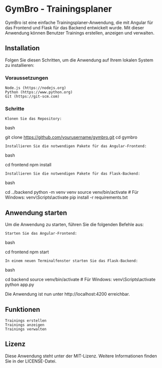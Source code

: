 # GymBro - Trainingsplaner #

GymBro ist eine einfache Trainingsplaner-Anwendung, die mit Angular für das Frontend und Flask für das Backend entwickelt wurde. Mit dieser Anwendung können Benutzer Trainings erstellen, anzeigen und verwalten.
## Installation ##

Folgen Sie diesen Schritten, um die Anwendung auf Ihrem lokalen System zu installieren:
### Voraussetzungen ###

    Node.js (https://nodejs.org)
    Python (https://www.python.org)
    Git (https://git-scm.com)

### Schritte

    Klonen Sie das Repository:

bash

git clone https://github.com/yourusername/gymbro.git
cd gymbro

    Installieren Sie die notwendigen Pakete für das Angular-Frontend:

bash

cd frontend
npm install

    Installieren Sie die notwendigen Pakete für das Flask-Backend:

bash

cd ../backend
python -m venv venv
source venv/bin/activate  # Für Windows: venv\Scripts\activate
pip install -r requirements.txt

## Anwendung starten

Um die Anwendung zu starten, führen Sie die folgenden Befehle aus:

    Starten Sie das Angular-Frontend:

bash

cd frontend
npm start

    In einem neuen Terminalfenster starten Sie das Flask-Backend:

bash

cd backend
source venv/bin/activate  # Für Windows: venv\Scripts\activate
python app.py

Die Anwendung ist nun unter http://localhost:4200 erreichbar.
## Funktionen

    Trainings erstellen
    Trainings anzeigen
    Trainings verwalten

## Lizenz

Diese Anwendung steht unter der MIT-Lizenz. Weitere Informationen finden Sie in der LICENSE-Datei.
